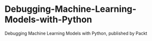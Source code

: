 # Debugging-Machine-Learning-Models-with-Python
Debugging Machine Learning Models with Python, published by Packt
